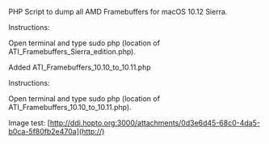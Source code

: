 PHP Script to dump all AMD Framebuffers for macOS 10.12 Sierra.

Instructions:

Open terminal and type sudo php (location of ATI_Framebuffers_Sierra_edition.php).

Added ATI_Framebuffers_10.10_to_10.11.php

Instructions:

Open terminal and type sudo php (location of ATI_Framebuffers_10.10_to_10.11.php).

Image test:
[http://ddi.hopto.org:3000/attachments/0d3e6d45-68c0-4da5-b0ca-5f80fb2e470a](http://)